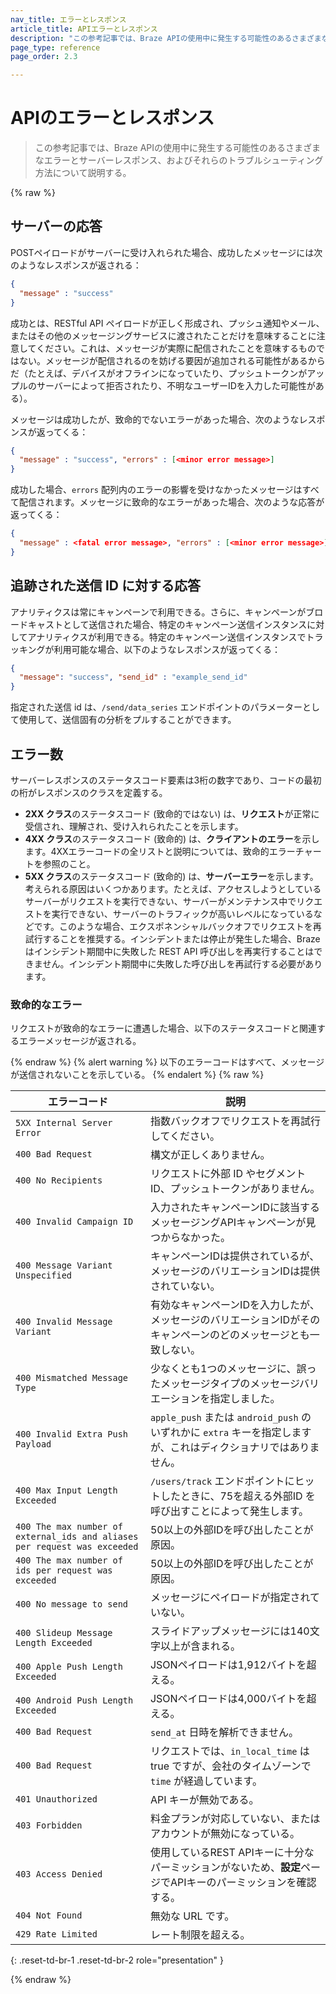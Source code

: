 ```yaml
---
nav_title: エラーとレスポンス
article_title: APIエラーとレスポンス
description: "この参考記事では、Braze APIの使用中に発生する可能性のあるさまざまなエラーとサーバーレスポンス、およびそれらのトラブルシューティング方法について説明する。" 
page_type: reference
page_order: 2.3

---
```

# APIのエラーとレスポンス

> この参考記事では、Braze APIの使用中に発生する可能性のあるさまざまなエラーとサーバーレスポンス、およびそれらのトラブルシューティング方法について説明する。 

{% raw %}

## サーバーの応答

POSTペイロードがサーバーに受け入れられた場合、成功したメッセージには次のようなレスポンスが返される：

```json
{
  "message" : "success"
}
```

成功とは、RESTful API ペイロードが正しく形成され、プッシュ通知やメール、またはその他のメッセージングサービスに渡されたことだけを意味することに注意してください。これは、メッセージが実際に配信されたことを意味するものではない。メッセージが配信されるのを妨げる要因が追加される可能性があるからだ（たとえば、デバイスがオフラインになっていたり、プッシュトークンがアップルのサーバーによって拒否されたり、不明なユーザーIDを入力した可能性がある）。

メッセージは成功したが、致命的でないエラーがあった場合、次のようなレスポンスが返ってくる：

```json
{
  "message" : "success", "errors" : [<minor error message>]
}
```

成功した場合、`errors` 配列内のエラーの影響を受けなかったメッセージはすべて配信されます。メッセージに致命的なエラーがあった場合、次のような応答が返ってくる：

```json
{
  "message" : <fatal error message>, "errors" : [<minor error message>]
}
```

## 追跡された送信 ID に対する応答

アナリティクスは常にキャンペーンで利用できる。さらに、キャンペーンがブロードキャストとして送信された場合、特定のキャンペーン送信インスタンスに対してアナリティクスが利用できる。特定のキャンペーン送信インスタンスでトラッキングが利用可能な場合、以下のようなレスポンスが返ってくる：

```json
{
  "message": "success", "send_id" : "example_send_id"
}
```

指定された送信 id は、`/send/data_series` エンドポイントのパラメーターとして使用して、送信固有の分析をプルすることができます。

## エラー数

サーバーレスポンスのステータスコード要素は3桁の数字であり、コードの最初の桁がレスポンスのクラスを定義する。

- **2XX クラス**のステータスコード (致命的ではない) は、**リクエスト**が正常に受信され、理解され、受け入れられたことを示します。
- **4XX クラス**のステータスコード (致命的) は、**クライアントのエラー**を示します。4XXエラーコードの全リストと説明については、致命的エラーチャートを参照のこと。
- **5XX クラス**のステータスコード (致命的) は、**サーバーエラー**を示します。考えられる原因はいくつかあります。たとえば、アクセスしようとしているサーバーがリクエストを実行できない、サーバーがメンテナンス中でリクエストを実行できない、サーバーのトラフィックが高いレベルになっているなどです。このような場合、エクスポネンシャルバックオフでリクエストを再試行することを推奨する。インシデントまたは停止が発生した場合、Braze はインシデント期間中に失敗した REST API 呼び出しを再実行することはできません。インシデント期間中に失敗した呼び出しを再試行する必要があります。

### 致命的なエラー

リクエストが致命的なエラーに遭遇した場合、以下のステータスコードと関連するエラーメッセージが返される。

{% endraw %}
{% alert warning %}
以下のエラーコードはすべて、メッセージが送信されないことを示している。
{% endalert %}
{% raw %}

| エラーコード | 説明 |
|---|---|
| `5XX Internal Server Error` | 指数バックオフでリクエストを再試行してください。|
| `400 Bad Request` | 構文が正しくありません。|
| `400 No Recipients` | リクエストに外部 ID やセグメント ID、プッシュトークンがありません。|
| `400 Invalid Campaign ID` | 入力されたキャンペーンIDに該当するメッセージングAPIキャンペーンが見つからなかった。|
| `400 Message Variant Unspecified` | キャンペーンIDは提供されているが、メッセージのバリエーションIDは提供されていない。|
| `400 Invalid Message Variant` | 有効なキャンペーンIDを入力したが、メッセージのバリエーションIDがそのキャンペーンのどのメッセージとも一致しない。|
| `400 Mismatched Message Type` | 少なくとも1つのメッセージに、誤ったメッセージタイプのメッセージバリエーションを指定しました。|
| `400 Invalid Extra Push Payload` | `apple_push` または `android_push` のいずれかに `extra` キーを指定しますが、これはディクショナリではありません。|
| `400 Max Input Length Exceeded` | `/users/track` エンドポイントにヒットしたときに、75を超える外部ID を呼び出すことによって発生します。|
| `400 The max number of external_ids and aliases per request was exceeded` | 50以上の外部IDを呼び出したことが原因。|
| `400 The max number of ids per request was exceeded` | 50以上の外部IDを呼び出したことが原因。|
| `400 No message to send` | メッセージにペイロードが指定されていない。|
| `400 Slideup Message Length Exceeded` | スライドアップメッセージには140文字以上が含まれる。|
| `400 Apple Push Length Exceeded` | JSONペイロードは1,912バイトを超える。|
| `400 Android Push Length Exceeded` | JSONペイロードは4,000バイトを超える。|
| `400 Bad Request` | `send_at` 日時を解析できません。|
| `400 Bad Request` | リクエストでは、`in_local_time` は true ですが、会社のタイムゾーンで `time` が経過しています。|
| `401 Unauthorized` | API キーが無効である。 |
| `403 Forbidden` | 料金プランが対応していない、またはアカウントが無効になっている。|
| `403 Access Denied` | 使用しているREST APIキーに十分なパーミッションがないため、**設定**ページでAPIキーのパーミッションを確認する。|
| `404 Not Found` | 無効な URL です。 |
| `429 Rate Limited` | レート制限を超える。 |
{: .reset-td-br-1 .reset-td-br-2 role="presentation" }

{% endraw %}
